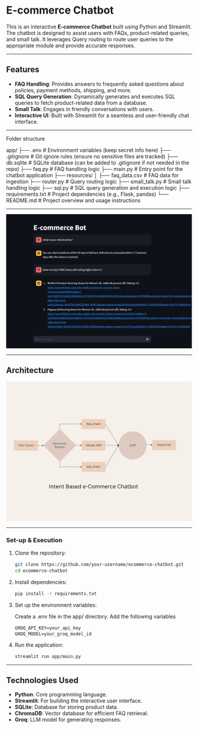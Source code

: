 # E-commerce Chatbot

This is an interactive **E-commerce Chatbot** built using Python and Streamlit. The chatbot is designed to assist users with FAQs, product-related queries, and small talk. It leverages Query routing to route user queries to the appropriate module and provide accurate responses.

---

## Features

- **FAQ Handling**: Provides answers to frequently asked questions about policies, payment methods, shipping, and more.
- **SQL Query Generation**: Dynamically generates and executes SQL queries to fetch product-related data from a database.
- **Small Talk**: Engages in friendly conversations with users.
- **Interactive UI**: Built with Streamlit for a seamless and user-friendly chat interface.

---

Folder structure

app/
├── .env                     # Environment variables (keep secret info here)
├── .gitignore               # Git ignore rules (ensure no sensitive files are tracked)
├── db.sqlite                 # SQLite database (can be added to .gitignore if not needed in the repo)
├── faq.py                    # FAQ handling logic
├── main.py                   # Entry point for the chatbot application
├── resources/
│   ├── faq_data.csv          # FAQ data for ingestion
├── router.py                 # Query routing logic
├── small_talk.py             # Small talk handling logic
├── sql.py                    # SQL query generation and execution logic
├── requirements.txt          # Project dependencies (e.g., Flask, pandas)
└── README.md                 # Project overview and usage instructions

---

![product screenshot](app/resources/product-ss.png)

---

## Architecture
![architecture diagram of the e-commerce chatbot](app/resources/architecture-diagram.png)

---


### Set-up & Execution

1. Clone the repository:

    ```bash
    git clone https://github.com/your-username/ecommerce-chatbot.git
    cd ecommerce-chatbot
    ```

2. Install dependencies:
    ```bash
    pip install -r requirements.txt
    ```

3. Set up the environment variables:

    Create a .env file in the app/ directory.
    Add the following variables

    ```text
    GROQ_API_KEY=your_api_key
    GROQ_MODEL=your_groq_model_id
    ```

4. Run the application:
    ```bash
    streamlit run app/main.py
    ```

---


## Technologies Used

- **Python**: Core programming language.
- **Streamlit**: For building the interactive user interface.
- **SQLite**: Database for storing product data.
- **ChromaDB**: Vector database for efficient FAQ retrieval.
- **Groq**: LLM model for generating responses.